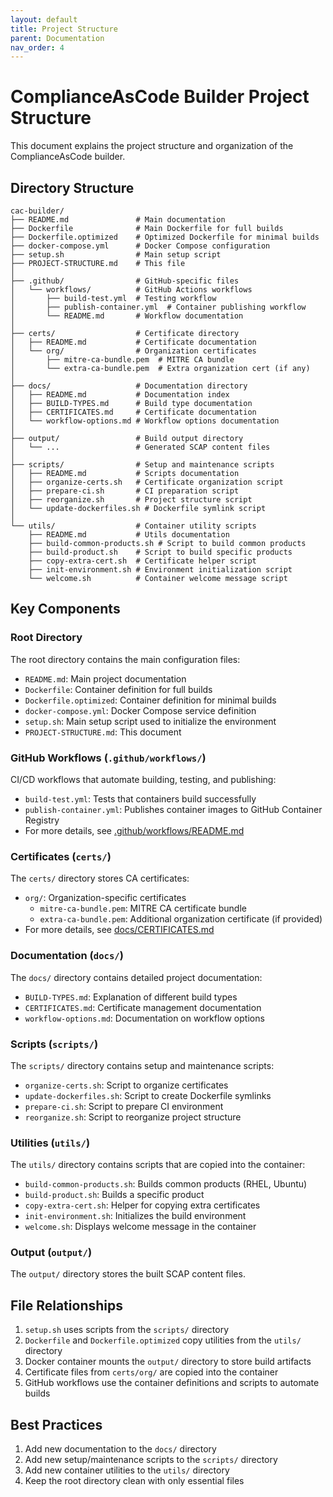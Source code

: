 ```yaml
---
layout: default
title: Project Structure
parent: Documentation
nav_order: 4
---
```


# ComplianceAsCode Builder Project Structure

This document explains the project structure and organization of the ComplianceAsCode builder.

## Directory Structure

```
cac-builder/
├── README.md               # Main documentation
├── Dockerfile              # Main Dockerfile for full builds
├── Dockerfile.optimized    # Optimized Dockerfile for minimal builds
├── docker-compose.yml      # Docker Compose configuration
├── setup.sh                # Main setup script
├── PROJECT-STRUCTURE.md    # This file
│
├── .github/                # GitHub-specific files
│   └── workflows/          # GitHub Actions workflows
│       ├── build-test.yml  # Testing workflow
│       ├── publish-container.yml  # Container publishing workflow
│       └── README.md       # Workflow documentation
│
├── certs/                  # Certificate directory
│   ├── README.md           # Certificate documentation
│   └── org/                # Organization certificates
│       ├── mitre-ca-bundle.pem  # MITRE CA bundle
│       └── extra-ca-bundle.pem  # Extra organization cert (if any)
│
├── docs/                   # Documentation directory
│   ├── README.md           # Documentation index
│   ├── BUILD-TYPES.md      # Build type documentation
│   ├── CERTIFICATES.md     # Certificate documentation
│   └── workflow-options.md # Workflow options documentation
│
├── output/                 # Build output directory
│   └── ...                 # Generated SCAP content files
│
├── scripts/                # Setup and maintenance scripts
│   ├── README.md           # Scripts documentation
│   ├── organize-certs.sh   # Certificate organization script
│   ├── prepare-ci.sh       # CI preparation script
│   ├── reorganize.sh       # Project structure script
│   └── update-dockerfiles.sh # Dockerfile symlink script
│
└── utils/                  # Container utility scripts
    ├── README.md           # Utils documentation
    ├── build-common-products.sh # Script to build common products
    ├── build-product.sh    # Script to build specific products
    ├── copy-extra-cert.sh  # Certificate helper script
    ├── init-environment.sh # Environment initialization script
    └── welcome.sh          # Container welcome message script
```

## Key Components

### Root Directory

The root directory contains the main configuration files:

- `README.md`: Main project documentation
- `Dockerfile`: Container definition for full builds
- `Dockerfile.optimized`: Container definition for minimal builds
- `docker-compose.yml`: Docker Compose service definition
- `setup.sh`: Main setup script used to initialize the environment
- `PROJECT-STRUCTURE.md`: This document

### GitHub Workflows (`.github/workflows/`)

CI/CD workflows that automate building, testing, and publishing:

- `build-test.yml`: Tests that containers build successfully
- `publish-container.yml`: Publishes container images to GitHub Container Registry
- For more details, see [.github/workflows/README.md](.github/workflows/README.md)

### Certificates (`certs/`)

The `certs/` directory stores CA certificates:

- `org/`: Organization-specific certificates
  - `mitre-ca-bundle.pem`: MITRE CA certificate bundle
  - `extra-ca-bundle.pem`: Additional organization certificate (if provided)
- For more details, see [docs/CERTIFICATES.md](docs/CERTIFICATES.md)

### Documentation (`docs/`)

The `docs/` directory contains detailed project documentation:

- `BUILD-TYPES.md`: Explanation of different build types
- `CERTIFICATES.md`: Certificate management documentation
- `workflow-options.md`: Documentation on workflow options

### Scripts (`scripts/`)

The `scripts/` directory contains setup and maintenance scripts:

- `organize-certs.sh`: Script to organize certificates
- `update-dockerfiles.sh`: Script to create Dockerfile symlinks
- `prepare-ci.sh`: Script to prepare CI environment
- `reorganize.sh`: Script to reorganize project structure

### Utilities (`utils/`)

The `utils/` directory contains scripts that are copied into the container:

- `build-common-products.sh`: Builds common products (RHEL, Ubuntu)
- `build-product.sh`: Builds a specific product
- `copy-extra-cert.sh`: Helper for copying extra certificates
- `init-environment.sh`: Initializes the build environment
- `welcome.sh`: Displays welcome message in the container

### Output (`output/`)

The `output/` directory stores the built SCAP content files.

## File Relationships

1. `setup.sh` uses scripts from the `scripts/` directory
2. `Dockerfile` and `Dockerfile.optimized` copy utilities from the `utils/` directory
3. Docker container mounts the `output/` directory to store build artifacts
4. Certificate files from `certs/org/` are copied into the container
5. GitHub workflows use the container definitions and scripts to automate builds

## Best Practices

1. Add new documentation to the `docs/` directory
2. Add new setup/maintenance scripts to the `scripts/` directory
3. Add new container utilities to the `utils/` directory
4. Keep the root directory clean with only essential files
